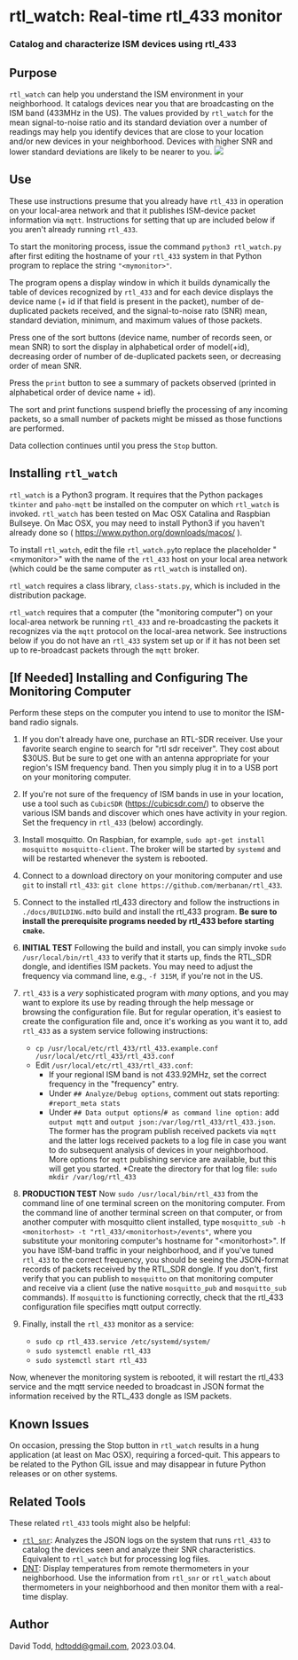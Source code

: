 # rtl\_watch: Real-time rtl\_433 monitor

### Catalog and characterize ISM devices using rtl\_433

## Purpose

`rtl_watch` can help you understand the ISM environment in your neighborhood.  It catalogs devices near you that are broadcasting on the ISM band (433MHz in the US).  The values provided by `rtl_watch` for the mean signal-to-noise ratio and its standard deviation over a number of readings may help you identify devices that are close to your location and/or new devices in your neighborhood.  Devices with higher SNR and lower standard deviations are likely to be nearer to you.
![](https://github.com/hdtodd/rtl_watch/blob/main/rtl_watch.png)

## Use

These use instructions presume that you already have `rtl_433` in operation on your local-area network and that it publishes ISM-device packet information via `mqtt`.  Instructions for setting that up are included below if you aren't already running `rtl_433`.

To start the monitoring process, issue the command `python3 rtl_watch.py` after first editing the hostname of your `rtl_433` system in that Python program to replace the string `"<mymonitor>"`.

The program opens a display window in which it builds dynamically the table of devices recognized by `rtl_433` and for each device displays the device name (+ id if that field is present in the packet), number of de-duplicated packets received, and the signal-to-noise rato (SNR) mean,  standard deviation, minimum, and maximum values of those packets.  

Press one of the sort buttons (device name, number of records seen, or mean SNR) to sort the display in alphabetical order of model(+id), decreasing order of number of de-duplicated packets seen, or decreasing order of mean SNR.

Press the `print` button to see a summary of packets observed (printed in alphabetical order of device name + id).

The sort and print functions suspend briefly the processing of any incoming packets, so a small number of packets might be missed as those functions are performed.

Data collection continues until you press the `Stop` button.

## Installing `rtl_watch`

`rtl_watch` is a Python3 program.  It requires that the Python packages `tkinter` and `paho-mqtt` be installed on the computer on which `rtl_watch` is invoked.  `rtl_watch` has been tested on Mac OSX Catalina and Raspbian Bullseye. On Mac OSX, you may need to install Python3 if you haven't already done so ( https://www.python.org/downloads/macos/ ).

To install `rtl_watch`, edit the file `rtl_watch.py`to replace the placeholder "\<mymonitor\>" with the name of the `rtl_433` host on your local area network (which could be the same computer as `rtl_watch` is installed on). 

`rtl_watch` requires a class library, `class-stats.py`, which is included in the distribution package.

`rtl_watch` requires that a computer (the "monitoring computer") on your local-area network be running `rtl_433` and re-broadcasting the packets it recognizes via the `mqtt` protocol on the local-area network.  See instructions below if you do not have an `rtl_433` system set up or if it has not been set up to re-broadcast packets through the `mqtt` broker.

## [If Needed] Installing and Configuring The Monitoring Computer
Perform these steps on the computer you intend to use to monitor the ISM-band radio signals.

1. If you don't already have one, purchase an RTL-SDR receiver.  Use your favorite search engine to search for "rtl sdr receiver".  They cost about $30US.  But be sure to get one with an antenna appropriate for your region's ISM frequency band.  Then you simply plug it in to a USB port on your monitoring computer.
1. If you're not sure of the frequency of ISM bands in use in your location, use a tool such as `CubicSDR` (https://cubicsdr.com/) to observe the various ISM bands and discover which ones have activity in your region.  Set the frequency in `rtl_433` (below) accordingly.
1. Install mosquitto.  On Raspbian, for example, `sudo apt-get install mosquitto mosquitto-client`.  The broker will be started by `systemd` and will be restarted whenever the system is rebooted.
1. Connect to a download directory on your monitoring computer and use `git` to install `rtl_433`: `git clone https://github.com/merbanan/rtl_433`.
1. Connect to the installed rtl\_433 directory and follow the instructions in `./docs/BUILDING.md`to build and install the rtl\_433 program. **Be sure to install the prerequisite programs needed by rtl_433 before starting `cmake`.**  
1. **INITIAL TEST** Following the build and install, you can simply invoke `sudo /usr/local/bin/rtl_433` to verify that it starts up, finds the RTL_SDR dongle, and identifies ISM packets.  You may need to adjust the frequency via command line, e.g.,  `-f 315M`, if you're not in the US.
1. `rtl_433` is a *very* sophisticated program with *many* options, and you may want to explore its use by reading through the help message or browsing the configuration file.  But for regular operation, it's easiest to create the configuration file and, once it's working as you want it to, add `rtl_433` as a system service following instructions:
   * `cp /usr/local/etc/rtl_433/rtl_433.example.conf /usr/local/etc/rtl_433/rtl_433.conf`
   * Edit `/usr/local/etc/rtl_433/rtl_433.conf`:
     * If your regional ISM band is not 433.92MHz, set the correct frequency in the "frequency" entry.
     * Under `## Analyze/Debug options`, comment out stats reporting: `#report_meta stats`
     * Under `## Data output options`/`# as command line option:` add `output mqtt` and `output json:/var/log/rtl_433/rtl_433.json`.  The former has the program publish received packets via `mqtt` and the latter logs received packets to a log file in case you want to do subsequent analysis of devices in your neighborhood.  More options for `mqtt` publishing service are available, but this will get you started.
     *Create the directory for that log file: `sudo mkdir /var/log/rtl_433`
1. **PRODUCTION TEST** Now `sudo /usr/local/bin/rtl_433` from the command line of one terminal screen on the monitoring computer.  From the command line of another terminal screen on that computer, or from another computer with mosquitto client installed, type `mosquitto_sub -h <monitorhost> -t "rtl_433/<monitorhost>/events"`, where you substitute your monitoring computer's hostname for "\<monitorhost>".  If you have ISM-band traffic in your neighborhood, and if you've tuned `rtl_433` to the correct frequency, you should be seeing the JSON-format records of packets received by the RTL\_SDR dongle.  If you don't, first verify that you can publish to `mosquitto` on that monitoring computer and receive via a client (use the native `mosquitto_pub` and `mosquitto_sub` commands).  If `mosquitto` is functioning correctly, check that the rtl\_433 configuration file specifies mqtt output correctly.
1. Finally, install the `rtl_433` monitor as a service:

	* `sudo cp rtl_433.service /etc/systemd/system/`
	* `sudo systemctl enable rtl_433`
	* `sudo systemctl start rtl_433`
       
 Now, whenever the monitoring system is rebooted, it will restart the rtl_433 service and the mqtt service needed to broadcast in JSON format the information received by the RTL\_433 dongle as ISM packets.
 
## Known Issues

On occasion, pressing the Stop button in `rtl_watch` results in a hung application (at least on Mac OSX), requiring a forced-quit.  This appears to be related to the Python GIL issue and may disappear in future Python releases or on other systems.
       
## Related Tools
These related `rtl_433` tools might also be helpful:

* [`rtl_snr`](https://github.com/hdtodd/rtl_snr): Analyzes the JSON logs on the system that runs `rtl_433` to catalog the devices seen and analyze their SNR characteristics.  Equivalent to `rtl_watch` but for processing log files.
* [DNT](https://github.com/hdtodd/DNT): Display temperatures from remote thermometers in your neighborhood.  Use the information from `rtl_snr` or `rtl_watch` about thermometers in your neighborhood and then monitor them with a real-time display.

## Author

David Todd, hdtodd@gmail.com, 2023.03.04.
